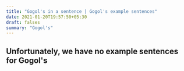 ```yaml
---
title: "Gogol's in a sentence | Gogol's example sentences"
date: 2021-01-20T19:57:50+05:30
draft: falses
summary: "Gogol's"
---
```

## Unfortunately, we have no example sentences for Gogol's                 
